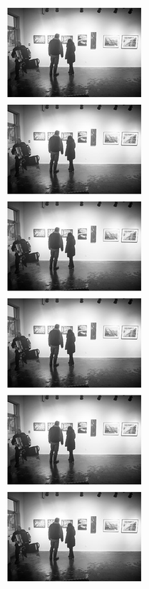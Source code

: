 ![](/uploads/outdoorfun1.jpg)

![](/uploads/outdoorfun1.jpg)

![](/uploads/outdoorfun1.jpg)

![](/uploads/outdoorfun1.jpg)

![](/uploads/outdoorfun1.jpg)

![](/uploads/outdoorfun1.jpg)
